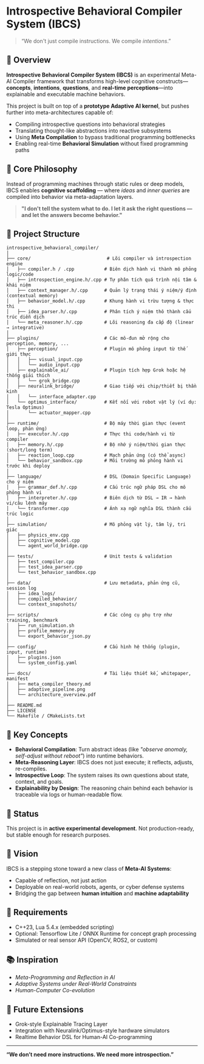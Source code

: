 # Introspective Behavioral Compiler System (IBCS)

> “We don't just compile instructions. We compile *intentions*.”

## 🔬 Overview

**Introspective Behavioral Compiler System (IBCS)** is an experimental Meta-AI Compiler framework that transforms high-level cognitive constructs—**concepts**, **intentions**, **questions**, and **real-time perceptions**—into explainable and executable machine behaviors.

This project is built on top of a **prototype Adaptive AI kernel**, but pushes further into meta-architectures capable of:
- Compiling introspective questions into behavioral strategies
- Translating thought-like abstractions into reactive subsystems
- Using **Meta Compilation** to bypass traditional programming bottlenecks
- Enabling real-time **Behavioral Simulation** without fixed programming paths

## 🧠 Core Philosophy

Instead of programming machines through static rules or deep models, IBCS enables **cognitive scaffolding** — where *ideas* and *inner queries* are compiled into behavior via meta-adaptation layers.

> **"I don't tell the system what to do. I let it ask the right questions — and let the answers become behavior."**

## 📁 Project Structure
``` plaintext
introspective_behavioral_compiler/
│
├── core/                            # Lõi compiler và introspection engine
│   ├── compiler.h / .cpp           # Biên dịch hành vi thành mô phỏng logic/code
│   ├── introspection_engine.h/.cpp # Tự phân tích quá trình nội tâm & khái niệm
│   ├── context_manager.h/.cpp      # Quản lý trạng thái ý niệm/ý định (contextual memory)
│   ├── behavior_model.h/.cpp       # Khung hành vi trừu tượng & thực thi
│   ├── idea_parser.h/.cpp          # Phân tích ý niệm thô thành cấu trúc diễn dịch
│   └── meta_reasoner.h/.cpp        # Lõi reasoning đa cấp độ (linear → integrative)
│
├── plugins/                        # Các mô-đun mở rộng cho perception, memory, ...
│   ├── perception/                 # Plugin mô phỏng input từ thế giới thực
│   │   ├── visual_input.cpp
│   │   └── audio_input.cpp
│   ├── explainable_ai/             # Plugin tích hợp Grok hoặc hệ thống giải thích
│   │   └── grok_bridge.cpp
│   ├── neuralink_bridge/           # Giao tiếp với chip/thiết bị thần kinh
│   │   └── interface_adapter.cpp
│   └── optimus_interface/          # Kết nối với robot vật lý (ví dụ: Tesla Optimus)
│       └── actuator_mapper.cpp
│
├── runtime/                        # Bộ máy thời gian thực (event loop, phản ứng)
│   ├── executor.h/.cpp             # Thực thi code/hành vi từ compiler
│   ├── memory.h/.cpp               # Bộ nhớ ý niệm/thời gian thực (short/long term)
│   ├── reaction_loop.cpp           # Mạch phản ứng (có thể async)
│   └── behavior_sandbox.cpp        # Môi trường mô phỏng hành vi trước khi deploy
│
├── language/                       # DSL (Domain Specific Language) cho ý niệm
│   ├── grammar_def.h/.cpp          # Cấu trúc ngữ pháp DSL cho mô phỏng hành vi
│   ├── interpreter.h/.cpp          # Biên dịch từ DSL → IR → hành vi/câu lệnh máy
│   └── transformer.cpp             # Ánh xạ ngữ nghĩa DSL thành cấu trúc logic
│
├── simulation/                     # Mô phỏng vật lý, tâm lý, tri giác
│   ├── physics_env.cpp
│   ├── cognitive_model.cpp
│   └── agent_world_bridge.cpp
│
├── tests/                          # Unit tests & validation
│   ├── test_compiler.cpp
│   ├── test_idea_parser.cpp
│   └── test_behavior_sandbox.cpp
│
├── data/                           # Lưu metadata, phản ứng cũ, session log
│   ├── idea_logs/
│   ├── compiled_behavior/
│   └── context_snapshots/
│
├── scripts/                        # Các công cụ phụ trợ như training, benchmark
│   ├── run_simulation.sh
│   ├── profile_memory.py
│   └── export_behavior_json.py
│
├── config/                         # Cấu hình hệ thống (plugin, input, runtime)
│   ├── plugins.json
│   └── system_config.yaml
│
├── docs/                           # Tài liệu thiết kế, whitepaper, manifest
│   ├── meta_compiler_theory.md
│   ├── adaptive_pipeline.png
│   └── architecture_overview.pdf
│
├── README.md
├── LICENSE
└── Makefile / CMakeLists.txt
```


## 🧩 Key Concepts

- **Behavioral Compilation**: Turn abstract ideas (like *"observe anomaly, self-adjust without reboot"*) into runtime behaviors.
- **Meta-Reasoning Layer**: IBCS does not just execute; it reflects, adjusts, re-compiles.
- **Introspective Loop**: The system raises its own questions about state, context, and goals.
- **Explainability by Design**: The reasoning chain behind each behavior is traceable via logs or human-readable flow.

## 🚧 Status

This project is in **active experimental development**. Not production-ready, but stable enough for research purposes.

## 🔮 Vision

IBCS is a stepping stone toward a new class of **Meta-AI Systems**:
- Capable of reflection, not just action
- Deployable on real-world robots, agents, or cyber defense systems
- Bridging the gap between **human intuition** and **machine adaptability**

## 🧠 Requirements

- C++23, Lua 5.4.x (embedded scripting)
- Optional: Tensorflow Lite / ONNX Runtime for concept graph processing
- Simulated or real sensor API (OpenCV, ROS2, or custom)

## 📚 Inspiration
- *Meta-Programming and Reflection in AI*
- *Adaptive Systems under Real-World Constraints*
- *Human-Computer Co-evolution*

## 🤖 Future Extensions

- Grok-style Explainable Tracing Layer
- Integration with Neuralink/Optimus-style hardware simulators
- Realtime Behavior DSL for Human-AI Co-programming

---

**“We don’t need more instructions. We need more introspection.”**


